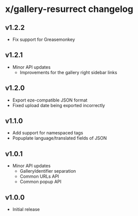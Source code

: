 # x/gallery-resurrect changelog

## v1.2.2
* Fix support for Greasemonkey

## v1.2.1
* Minor API updates
  * Improvements for the gallery right sidebar links

## v1.2.0
* Export eze-compatible JSON format
* Fixed upload date being exported incorrectly

## v1.1.0
* Add support for namespaced tags
* Popuplate language/translated fields of JSON

## v1.0.1
* Minor API updates
  * GalleryIdentifier separation
  * Common URLs API
  * Common popup API

## v1.0.0
* Initial release
